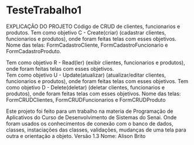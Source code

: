 # TesteTrabalho1
EXPLICAÇÃO DO PROJETO
Código de CRUD de clientes, funcionarios e produtos. 
Tem como objetivo C - Create(criar) (cadastrar clientes, funcionarios e produtos), onde foram feitas telas com esses objetivos.
Nome das telas: FormCadastroCliente, FormCadastroFuncionario e FormCadastroProduto.

Tem como objetivo R - Read(ler) (exibir clientes, funcionarios e produtos), onde foram feitas telas com esses objetivos.  
Tem como objetivo U - Update(atualizar) (atualizar/editar clientes, funcionarios e produtos), onde foram feitas telas com esses objetivos. 
Tem como objetivo D - Delete(deletar) (deletar clientes, funcionarios e produtos), onde foram feitas telas com esses objetivos. 
Nome das telas: FormCRUDClientes, FormCRUDFuncionarios e FormCRUDProduto

Este projeto foi feito para um trabalho na materia de Programação de Aplicativos do Curso de Desenvolvimento de Sistemas do Senai. 
Onde foram usados os conhecimentos de conexão com o banco de dados, classes, instaciações das classes, validações, mudanças de uma tela para outra e orientação a objeto.
Versão 1.3
Nome: Alison Brito 
